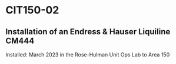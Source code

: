 # CIT150-02
## Installation of an Endress & Hauser Liquiline CM444

Installed: March 2023 in the Rose-Hulman Unit Ops Lab to Area 150

